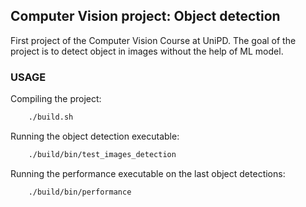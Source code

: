 ## Computer Vision project: Object detection

First project of the Computer Vision Course at UniPD. The goal of the project is to detect object in images without the help of ML model.

### USAGE

Compiling the project:

```bash
	./build.sh
```

Running the object detection executable:

```bash
	./build/bin/test_images_detection
```

Running the performance executable on the last object detections:

```bash
	./build/bin/performance
```
